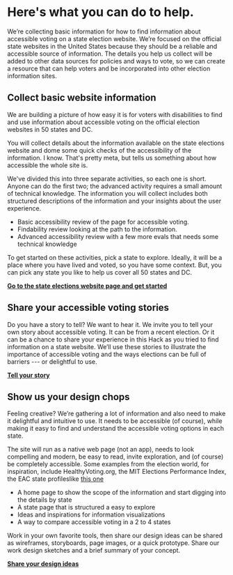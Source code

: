 # Here's what you can do to help.

We’re collecting basic information for how to find information about accessible voting on a state election website. We’re focused on the official state websites in the United States because they should be a reliable and accessible source of information. The details you help us collect will be added to other data sources for policies and ways to vote, so we can create a resource that can help voters and be incorporated into other election information sites.

## Collect basic website information
We are building a picture of how easy it is for voters with disabilities to find and use information about accessible voting on the official election websites in 50 states and DC.

You will collect details about the information available on the state elections website and dome some quick checks of the accessibility of the information. I know. That's pretty meta, but tells us something about how accessible the whole site is.

We've divided this into three separate activities, so each one is short. Anyone can do the first two; the advanced activity requires a small amount of technical knowledge. The information you will collect includes both structured descriptions of the information and your insights about the user experience.

* Basic accessibility review of the page for accessible voting.
* Findability review looking at the path to the information.
* Advanced accessibility review with a few more evals that needs some technical knowledge


To get started on these activities, pick a state to explore. Ideally, it will be a place where you have lived and voted, so you have some context. But, you can pick any state you like to help us cover all 50 states and DC. 

<a href="https://civicdesign.github.io/Accessible-Voting-Index/state_resources/"><b>Go to the state elections website page and get started</b></a>


## Share your accessible voting stories</h2>
Do you have a story to tell? We want to hear it. We invite you to tell your own story about accessible voting. It can be from a recent election. Or it can be a chance to share your experience in this Hack as you tried to find information on a state website. We’ll use these stories to illustrate the importance of accessible voting and the ways elections can be full of barriers --- or delightful to use.

<a href="https://www.jotform.com/form/212714795547162"><b>Tell your story</b></a>

## Show us your design chops
Feeling creative? We’re gathering a lot of information and also need to make it delightful and intuitive to use. It needs to be accessible (of course), while making it easy to find and understand the accessible voting options in each state.

The site will run as a native web page (not an app), needs to look compelling and modern, be easy to read, invite exploration, and (of course) be completely accessible. Some examples from the election world, for inspiration, include HealthyVoting.org, the MIT Elections Performance Index, the EAC state profileslike <a href="https://www.eac.gov/sites/default/files/eac_assets/1/6/EAVS_2018_Data_Brief_PA.pdf">this one</a></li>

* A home page to show the scope of the information and start digging into the details by state
* A state page that is structured a easy to explore
* Ideas and inspirations for information visualizations
* A way to compare accessible voting in a 2 to 4 states

Work in your own favorite tools, then share our design ideas can be shared as wireframes, storyboards, page images, or a quick prototype. Share our work design sketches and a brief summary of your concept.

<a href="https://www.jotform.com/form/212715475040146"><b>Share your design ideas</b></a>
